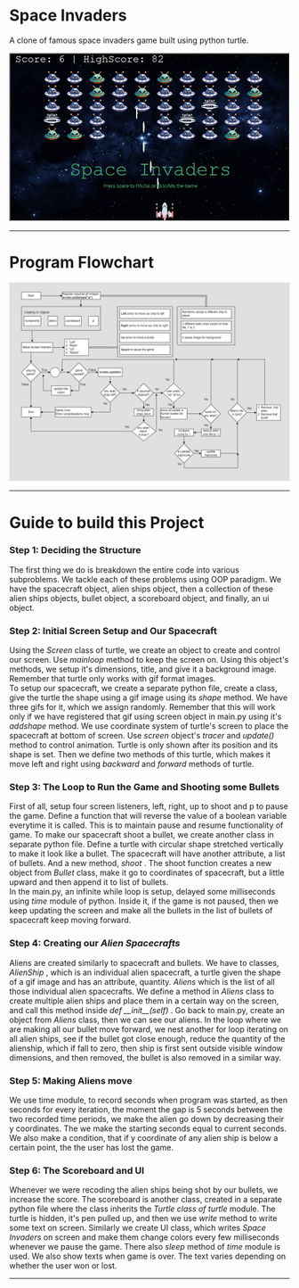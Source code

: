 # Space Invaders
A clone of famous space invaders game built using python turtle.
<div>
  <img src="./code_output.JPG" alt="Code Output">
</div>
  
<hr>
<h1> Program Flowchart</h1>
  <div>
    <img src="./Space Invaders Flowchart.png" alt="Program Flowchart">
  </div>
<hr>

# Guide to build this Project

<h3> Step 1: Deciding the Structure </h3>
<p>
  The first thing we do is breakdown the entire code into various subproblems. We tackle each of these problems using OOP paradigm. 
  We have the spacecraft object, alien ships object, then a collection of these alien ships objects, bullet object, a scoreboard object, and finally, an ui object.
</p>

<h3> Step 2: Initial Screen Setup and Our Spacecraft </h3>
<p>
  Using the <em> Screen </em> class of turtle, we create an object to create and control our screen. Use <em> mainloop </em> method to keep the screen on.
  Using this object's methods, we setup it's dimensions, title, and give it a background image. Remember that turtle only works with gif format images. <br>
  To setup our spacecraft, we create a separate python file, create a class, give the turtle the shape using a gif image using its <em> shape </em> method. 
  We have three gifs for it, which we assign randomly. Remember that this will work only if we have registered that gif using screen object in main.py using it's 
  <em> addshape </em> method. We use coordinate system of turtle's screen to place the spacecraft at bottom of screen. Use <em> screen </em> object's <em> tracer </em>
  and <em> update() </em> method to control animation. Turtle is only shown after its position and its shape is set. Then we define two methods of this turtle, which
  makes it move left and right using <em> backward </em> and <em> forward </em> methods of turtle.
</p>

<h3> Step 3: The Loop to Run the Game and Shooting some Bullets </h3>
<p>
  First of all, setup four screen listeners, left, right, up to shoot and p to pause the game. 
  Define a function that will reverse the value of a boolean variable everytime it is called. This is to maintain pause and resume functionality of game.
  To make our spacecraft shoot a bullet, we create another class in separate python file. Define a turtle with circular shape stretched vertically to make it look
  like a bullet. The spacecraft will have another attribute, a list of bullets. And a new method, <em> shoot </em>. 
  The shoot function creates a new object from <em> Bullet </em> class, make it go to coordinates of spacecraft, but a little upward and then append it to list of 
  bullets. <br>
  In the main.py, an infinite while loop is setup, delayed some milliseconds using <em> time </em> module of python. Inside it, if the game is not paused,
  then we keep updating the screen and make all the bullets in the list of bullets of spacecraft keep moving forward.
</p>

<h3> Step 4: Creating our <i>Alien Spacecrafts</i> </h3>
<p>
  Aliens are created similarly to spacecraft and bullets. We have to classes, <em> AlienShip </em>, which is an individual alien spacecraft, 
  a turtle given the shape of a gif image and has an attribute, quantity. <em> Aliens </em> which is the list of all those individual alien spacecrafts. 
  We define a method in <em> Aliens </em> class to create multiple alien ships and place them in a certain way on the screen, 
  and call this method inside <em> def __init__(self) </em>.
  Go back to main.py, create an object from <em> Aliens </em> class, then we can see our aliens. In the loop where we are making all our bullet move forward, 
  we nest another for loop iterating on all alien ships, see if the bullet got close enough, reduce the quantity of the alienship, which if fall to zero,
  then ship is first sent outside visible window dimensions, and then removed, the bullet is also removed in a similar way.
</p>

<h3> Step 5: Making Aliens move </h3>
<p>
  We use time module, to record seconds when program was started, as then seconds for every iteration, the moment the gap is 5 seconds between the two recorded time
  periods, we make the alien go down by decreasing their y coordinates. The we make the starting seconds equal to current seconds. We also make a condition,
  that if y coordinate of any alien ship is below a certain point, the the user has lost the game.
</p>

<h3> Step 6: The Scoreboard and UI </h3>
<p>
  Whenever we were recoding the alien ships being shot by our bullets, we increase the score. The scoreboard is another class, created in a separate python file
  where the class inherits the <em> Turtle class of turtle </em> module. The turtle is hidden, it's pen pulled up, and then we use <em>write</em> method to
  write some text on screen. Similarly we create UI class, which writes <em>Space Invaders</em> on screen and make them change colors every few milliseconds 
  whenever we pause the game. There also <em> sleep </em> method of <em> time </em> module is used. We also show texts when game is over. The text varies depending
  on whether the user won or lost.
</p>

<hr>
